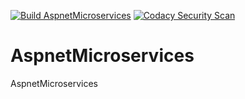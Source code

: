 [![Build AspnetMicroservices](https://github.com/PrinceJK/AspnetMicroservices/actions/workflows/dotnet.yml/badge.svg?branch=develop&event=pull_request)](https://github.com/PrinceJK/AspnetMicroservices/actions/workflows/dotnet.yml)
[![Codacy Security Scan](https://github.com/PrinceJK/AspnetMicroservices/actions/workflows/codacy.yml/badge.svg?branch=develop&event=push)](https://github.com/PrinceJK/AspnetMicroservices/actions/workflows/codacy.yml)
# AspnetMicroservices
AspnetMicroservices
